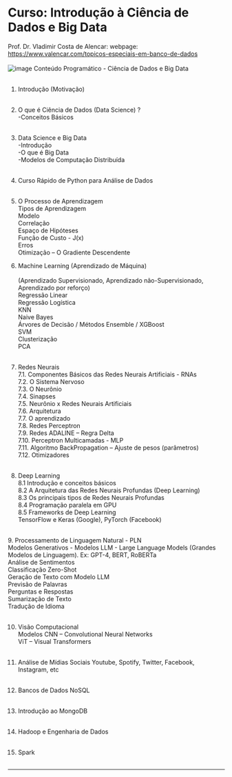 # Curso: Introdução à Ciência de Dados e Big Data<br />
Prof. Dr. Vladimir Costa de Alencar: webpage: https://www.valencar.com/topicos-especiais-em-banco-de-dados <br /><br />
![image](DataScience.png)
Conteúdo Programático - Ciência de Dados e Big Data<br />  <br />
1. Introdução (Motivação) <br />  <br />

2. O que é Ciência de Dados (Data Science) ? <br />
-Conceitos Básicos<br /><br />

3. Data Science e Big Data <br />
-Introdução <br />
-O que é Big Data <br />
-Modelos de Computação Distribuída <br /> <br />

4.  Curso Rápido de Python para Análise de Dados <br /> <br />

5. O Processo de Aprendizagem <br /> 
Tipos de Aprendizagem <br /> 
Modelo <br /> 
Correlação <br /> 
Espaço de Hipóteses <br /> 
Função de Custo - J(x) <br /> 
Erros <br /> 
Otimização – O Gradiente Descendente <br /> 

6. Machine Learning (Aprendizado de Máquina) <br /> <br /> 
(Aprendizado Supervisionado, Aprendizado não-Supervisionado, Aprendizado por reforço) <br /> 
Regressão Linear <br /> 
Regressão Logística <br /> 
KNN <br /> 
Naive Bayes <br /> 
Árvores de Decisão  / Métodos Ensemble / XGBoost <br /> 
SVM <br /> 
Clusterização <br /> 
PCA <br /> <br /> 

7. Redes Neurais <br /> 
7.1. Componentes Básicos das Redes Neurais Artificiais - RNAs  <br /> 
7.2. O Sistema Nervoso  <br /> 
7.3. O Neurônio <br /> 
7.4. Sinapses <br /> 
7.5. Neurônio x Redes Neurais Artificiais <br /> 
7.6. Arquitetura <br /> 
7.7. O aprendizado <br /> 
7.8. Redes Perceptron <br /> 
7.9. Redes ADALINE – Regra Delta <br /> 
7.10. Perceptron Multicamadas - MLP <br /> 
7.11. Algoritmo BackPropagation – Ajuste de pesos (parâmetros) <br /> 
7.12. Otimizadores <br /> <br /> 

8. Deep Learning <br /> 
8.1 Introdução e conceitos básicos <br /> 
8.2 A Arquitetura das Redes Neurais Profundas (Deep Learning) <br /> 
8.3 Os principais tipos de Redes Neurais Profundas <br /> 
8.4 Programação paralela em GPU <br /> 
8.5 Frameworks de Deep Learning <br /> 
TensorFlow e Keras (Google),  PyTorch (Facebook) <br /> <br /> 

​9. Processamento de Linguagem Natural - PLN <br /> 
Modelos Generativos - Modelos LLM - Large Language Models (Grandes Modelos de Linguagem). Ex: GPT-4, BERT, RoBERTa <br /> 
Análise de Sentimentos <br /> 
Classificação Zero-Shot <br /> 
Geração de Texto com Modelo LLM <br /> 
Previsão de Palavras <br /> 
Perguntas e Respostas <br /> 
Sumarização de Texto <br /> 
Tradução de Idioma <br /> <br /> 

10. Visão Computacional <br /> 
Modelos CNN – Convolutional Neural Networks <br /> 
ViT – Visual Transformers <br /> <br /> 

11.  Análise de Mídias Sociais
Youtube, Spotify, Twitter, Facebook, Instagram, etc <br /> <br /> 

12. Bancos de Dados NoSQL​ <br /> <br /> 

13. Introdução ao MongoDB <br /> <br /> 

14. Hadoop e Engenharia de Dados <br /> <br /> 

15.  Spark​​​​​​ <br /> <br /> 

________________________________________________________
